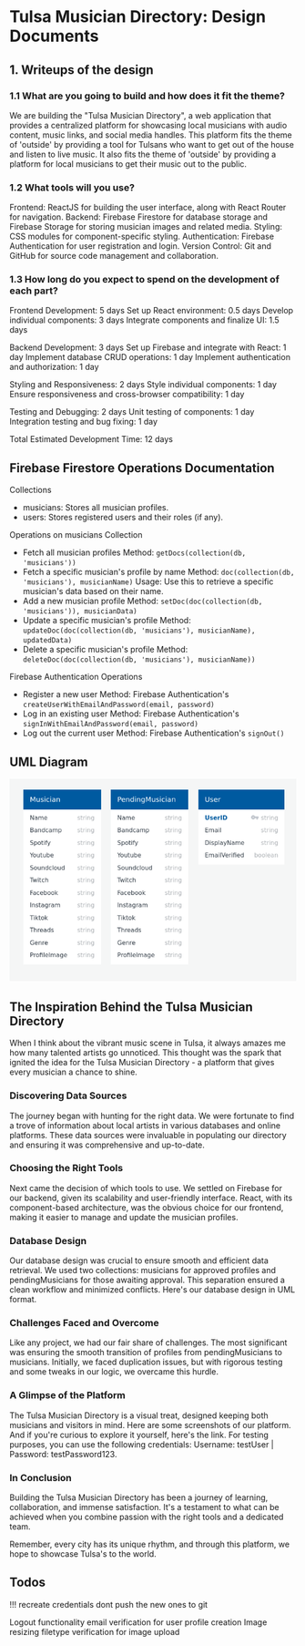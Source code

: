 # Tulsa Musician Directory: Design Documents

## 1. Writeups of the design

### 1.1 What are you going to build and how does it fit the theme?

We are building the "Tulsa Musician Directory", a web application that provides a centralized platform for showcasing local musicians with audio content, music links, and social media handles. This platform fits the theme of 'outside' by providing a tool for Tulsans who want to get out of the house and listen to live music. It also fits the theme of 'outside' by providing a platform for local musicians to get their music out to the public.

### 1.2 What tools will you use?

Frontend: ReactJS for building the user interface, along with React Router for navigation.
Backend: Firebase Firestore for database storage and Firebase Storage for storing musician images and related media.
Styling: CSS modules for component-specific styling.
Authentication: Firebase Authentication for user registration and login.
Version Control: Git and GitHub for source code management and collaboration.

### 1.3 How long do you expect to spend on the development of each part?

Frontend Development: 5 days
Set up React environment: 0.5 days
Develop individual components: 3 days
Integrate components and finalize UI: 1.5 days

Backend Development: 3 days
Set up Firebase and integrate with React: 1 day
Implement database CRUD operations: 1 day
Implement authentication and authorization: 1 day

Styling and Responsiveness: 2 days
Style individual components: 1 day
Ensure responsiveness and cross-browser compatibility: 1 day

Testing and Debugging: 2 days
Unit testing of components: 1 day
Integration testing and bug fixing: 1 day

Total Estimated Development Time: 12 days

## Firebase Firestore Operations Documentation

Collections

- musicians: Stores all musician profiles.
- users: Stores registered users and their roles (if any).

Operations on musicians Collection

- Fetch all musician profiles
  Method:
  `getDocs(collection(db, 'musicians'))`
- Fetch a specific musician's profile by name
  Method:
  `doc(collection(db, 'musicians'), musicianName)`
  Usage: Use this to retrieve a specific musician's data based on their name.
- Add a new musician profile
  Method:
  `setDoc(doc(collection(db, 'musicians')), musicianData)`
- Update a specific musician's profile
  Method:
  `updateDoc(doc(collection(db, 'musicians'), musicianName), updatedData)`
- Delete a specific musician's profile
  Method:
  `deleteDoc(doc(collection(db, 'musicians'), musicianName))`

Firebase Authentication Operations

- Register a new user
  Method:
  Firebase Authentication's `createUserWithEmailAndPassword(email, password)`
- Log in an existing user
  Method:
  Firebase Authentication's `signInWithEmailAndPassword(email, password)`
- Log out the current user
  Method:
  Firebase Authentication's `signOut()`

## UML Diagram

![UML Diagram](./UML.png)

## The Inspiration Behind the Tulsa Musician Directory

When I think about the vibrant music scene in Tulsa, it always amazes me how many talented artists go unnoticed. This thought was the spark that ignited the idea for the Tulsa Musician Directory - a platform that gives every musician a chance to shine.

### Discovering Data Sources

The journey began with hunting for the right data. We were fortunate to find a trove of information about local artists in various databases and online platforms. These data sources were invaluable in populating our directory and ensuring it was comprehensive and up-to-date.

### Choosing the Right Tools

Next came the decision of which tools to use. We settled on Firebase for our backend, given its scalability and user-friendly interface. React, with its component-based architecture, was the obvious choice for our frontend, making it easier to manage and update the musician profiles.

### Database Design

Our database design was crucial to ensure smooth and efficient data retrieval. We used two collections: musicians for approved profiles and pendingMusicians for those awaiting approval. This separation ensured a clean workflow and minimized conflicts. Here's our database design in UML format.

### Challenges Faced and Overcome

Like any project, we had our fair share of challenges. The most significant was ensuring the smooth transition of profiles from pendingMusicians to musicians. Initially, we faced duplication issues, but with rigorous testing and some tweaks in our logic, we overcame this hurdle.

### A Glimpse of the Platform

The Tulsa Musician Directory is a visual treat, designed keeping both musicians and visitors in mind. Here are some screenshots of our platform. And if you're curious to explore it yourself, here's the link. For testing purposes, you can use the following credentials: Username: testUser | Password: testPassword123.

### In Conclusion

Building the Tulsa Musician Directory has been a journey of learning, collaboration, and immense satisfaction. It's a testament to what can be achieved when you combine passion with the right tools and a dedicated team.

Remember, every city has its unique rhythm, and through this platform, we hope to showcase Tulsa's to the world.

## Todos

!!! recreate credentials
dont push the new ones to git

Logout functionality
email verification for user profile creation
Image resizing
filetype verification for image upload
